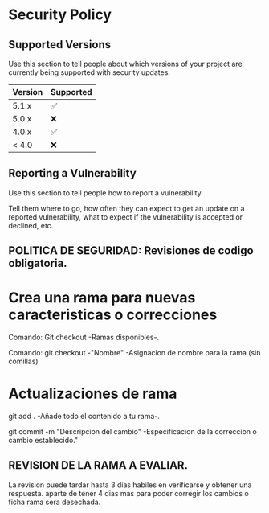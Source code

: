# Security Policy

## Supported Versions

Use this section to tell people about which versions of your project are
currently being supported with security updates.

| Version | Supported          |
| ------- | ------------------ |
| 5.1.x   | :white_check_mark: |
| 5.0.x   | :x:                |
| 4.0.x   | :white_check_mark: |
| < 4.0   | :x:                |

## Reporting a Vulnerability

Use this section to tell people how to report a vulnerability.

Tell them where to go, how often they can expect to get an update on a
reported vulnerability, what to expect if the vulnerability is accepted or
declined, etc.
## POLITICA DE SEGURIDAD: Revisiones de codigo obligatoria.

# Crea una rama para nuevas caracteristicas o correcciones

 Comando: Git checkout -Ramas disponibles-.
 
 Comando: git checkout -"Nombre" -Asignacion de nombre para la rama (sin comillas)

# Actualizaciones de rama
 git add . -Añade todo el contenido a tu rama-.
 
 git commit -m "Descripcion del cambio" -Especificacion de la correccion o cambio establecido."

## REVISION DE LA RAMA A EVALIAR.

La revision puede tardar hasta 3 días habiles en verificarse y obtener una respuesta. aparte de tener 4 dias mas para poder corregir los cambios o ficha rama sera desechada.
